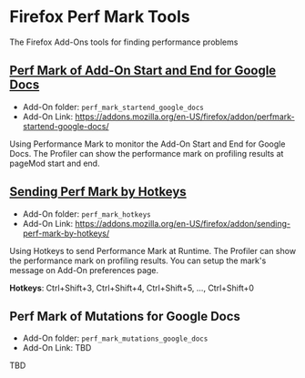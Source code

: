 # Firefox Perf Mark Tools
The Firefox Add-Ons tools for finding performance problems

## [Perf Mark of Add-On Start and End for Google Docs](https://addons.mozilla.org/en-US/firefox/addon/perfmark-startend-google-docs/)

* Add-On folder: `perf_mark_startend_google_docs`
* Add-On Link: https://addons.mozilla.org/en-US/firefox/addon/perfmark-startend-google-docs/

Using Performance Mark to monitor the Add-On Start and End for Google Docs.
The Profiler can show the performance mark on profiling results at pageMod start and end.

## [Sending Perf Mark by Hotkeys](https://addons.mozilla.org/en-US/firefox/addon/sending-perf-mark-by-hotkeys/)

* Add-On folder: `perf_mark_hotkeys`
* Add-On Link: https://addons.mozilla.org/en-US/firefox/addon/sending-perf-mark-by-hotkeys/

Using Hotkeys to send Performance Mark at Runtime.
The Profiler can show the performance mark on profiling results.
You can setup the mark's message on Add-On preferences page.

**Hotkeys**:
Ctrl+Shift+3, Ctrl+Shift+4, Ctrl+Shift+5, ..., Ctrl+Shift+0

## Perf Mark of Mutations for Google Docs

* Add-On folder: `perf_mark_mutations_google_docs`
* Add-On Link: TBD

TBD
